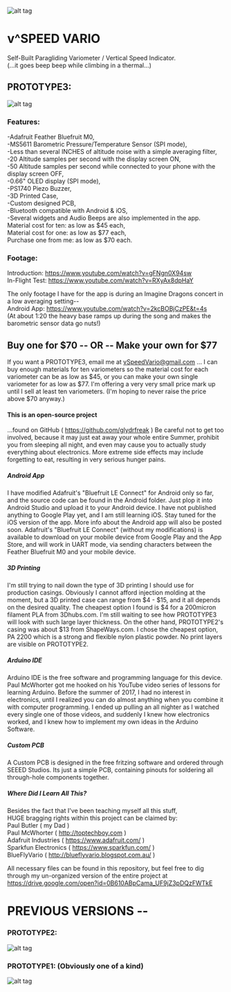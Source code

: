 ![alt tag](https://github.com/glydrfreak/vSpeedVario/blob/master/logo.jpg)

# v^SPEED VARIO
Self-Built Paragliding Variometer / Vertical Speed Indicator. <br />
(...it goes beep beep while climbing in a thermal...) <br /> 

## PROTOTYPE3: <br />
![alt tag](https://github.com/glydrfreak/vSpeedVario/blob/master/SolidWorks/P2_BLACK.JPG)

### Features: <br />
-Adafruit Feather Bluefruit M0, <br />
-MS5611 Barometric Pressure/Temperature Sensor (SPI mode), <br />
-Less than several INCHES of altitude noise with a simple averaging filter, <br />
-20 Altitude samples per second with the display screen ON, <br />
-50 Altitude samples per second while connected to your phone with the display screen OFF, <br />
-0.66" OLED display (SPI mode), <br />
-PS1740 Piezo Buzzer, <br />
-3D Printed Case, <br />
-Custom designed PCB, <br />
-Bluetooth compatible with Android & iOS, <br />
-Several widgets and Audio Beeps are also implemented in the app. <br />
Material cost for ten: as low as $45 each, <br />
Material cost for one: as low as $77 each, <br />
Purchase one from me: as low as $70 each. <br />

### Footage: <br />
Introduction: https://www.youtube.com/watch?v=gFNgn0X94sw <br />
In-Flight Test: https://www.youtube.com/watch?v=RXyAx8dpHaY <br />

The only footage I have for the app is during an Imagine Dragons concert in a low averaging setting--  <br />
Android App: https://www.youtube.com/watch?v=2kcBOBjCzPE&t=4s <br />
(At about 1:20 the heavy base ramps up during the song and makes the barometric sensor data go nuts!) <br />

## Buy one for $70 -- OR -- Make your own for $77
If you want a PROTOTYPE3, email me at vSpeedVario@gmail.com ... I can buy enough materials for ten variometers so the material cost for each variometer can be as low as $45, or you can make your own single variometer for as low as $77. I'm offering a very very small price mark up until I sell at least ten variometers. (I'm hoping to never raise the price above $70 anyway.)


#### This is an open-source project 
...found on GitHub ( https://github.com/glydrfreak )
Be careful not to get too involved, because it may just eat away your whole entire Summer, prohibit you from sleeping all night, and even may cause you to actually study everything about electronics. More extreme side effects may include forgetting to eat, resulting in very serious hunger pains. 

##### Android App
I have modified Adafruit's "Bluefruit LE Connect" for Android only so far, and the source code can be found in the Android folder. Just plop it into Android Studio and upload it to your Android device. I have not published anything to Google Play yet, and I am still learning iOS. Stay tuned for the iOS version of the app. More info about the Android app will also be posted soon.
Adafruit's "Bluefruit LE Connect" (without my modifications) is available to download on your mobile device from Google Play and the App Store, and will work in UART mode, via sending characters between the Feather Bluefruit M0 and your mobile device.

##### 3D Printing
I'm still trying to nail down the type of 3D printing I should use for production casings. Obviously I cannot afford injection molding at the moment, but a 3D printed case can range from $4 - $15, and it all depends on the desired quality. The cheapest option I found is $4 for a 200micron filament PLA from 3Dhubs.com. I'm still waiting to see how PROTOTYPE3 will look with such large layer thickness. On the other hand, PROTOTYPE2's casing was about $13 from ShapeWays.com. I chose the cheapest option, PA 2200 which is a strong and flexible nylon plastic powder. No print layers are visible on PROTOTYPE2.

##### Arduino IDE
Arduino IDE is the free software and programming language for this device. Paul McWhorter got me hooked on his YouTube video series of lessons for learning Arduino. Before the summer of 2017, I had no interest in electronics, until I realized you can do almost anything when you combine it with computer programming. I ended up pulling an all nighter as I watched every single one of those videos, and suddenly I knew how electronics worked, and I knew how to implement my own ideas in the Arduino Software. 

##### Custom PCB
A Custom PCB is designed in the free fritzing software and ordered through SEEED Studios. Its just a simple PCB, containing pinouts for soldering all through-hole components together.

##### Where Did I Learn All This?
Besides the fact that I've been teaching myself all this stuff,<br />
HUGE bragging rights within this project can be claimed by:<br />
Paul Butler ( my Dad )<br />
Paul McWhorter ( http://toptechboy.com )<br />
Adafruit Industries ( https://www.adafruit.com/ )<br />
Sparkfun Electronics ( https://www.sparkfun.com/ )<br />
BlueFlyVario ( http://blueflyvario.blogspot.com.au/ )<br />

All necessary files can be found in this repository, but feel free to dig through my un-organized version of the entire project at https://drive.google.com/open?id=0B610ABpCama_UF9jZ3pDQzFWTkE

# PREVIOUS VERSIONS --
### PROTOTYPE2: <br />
![alt tag](https://github.com/glydrfreak/vSpeedVario/blob/master/PROTOTYPE2.jpg)

### PROTOTYPE1: (Obviously one of a kind) <br />
![alt tag](https://github.com/glydrfreak/vSpeedVario/blob/master/PROTOTYPE1.jpg)

